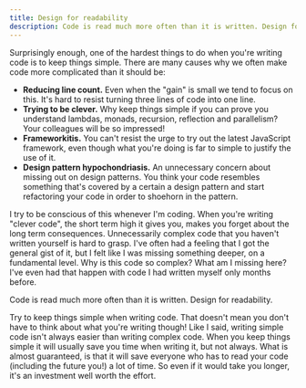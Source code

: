 ```yaml
---
title: Design for readability
description: Code is read much more often than it is written. Design for readability.
---
```


Surprisingly enough, one of the hardest things to do when you're writing code is to keep things simple. There are many causes why we often make code more complicated than it should be: 

* **Reducing line count.** Even when the "gain" is small we tend to focus on this. It's hard to resist turning three lines of code into one line.
* **Trying to be clever.** Why keep things simple if you can prove you understand lambdas, monads, recursion, reflection and parallelism? Your colleagues will be so impressed!
* **Frameworkitis.** You can't resist the urge to try out the latest JavaScript framework, even though what you're doing is far to simple to justify the use of it.
* **Design pattern hypochondriasis.** An unnecessary concern about missing out on design patterns. You think your code resembles something that's covered by a certain a design pattern and start refactoring your code in order to shoehorn in the pattern.

I try to be conscious of this whenever I'm coding. When you're writing "clever code", the short term high it gives you, makes you forget about the long term consequences. Unnecessarily complex code that you haven't written yourself is hard to grasp. I've often had a feeling that I got the general gist of it, but I felt like I was missing something deeper, on a fundamental level. Why is this code so complex? What am I missing here? I've even had that happen with code I had written myself only months before.

<div class="message">Code is read much more often than it is written. Design for readability.</div>

Try to keep things simple when writing code. That doesn't mean you don't have to think about what you're writing though! Like I said, writing simple code isn't always easier than writing complex code. When you keep things simple it will usually save you time when writing it, but not always. What is almost guaranteed, is that it will save everyone who has to read your code (including the future you!) a lot of time. So even if it would take you longer, it's an investment well worth the effort.